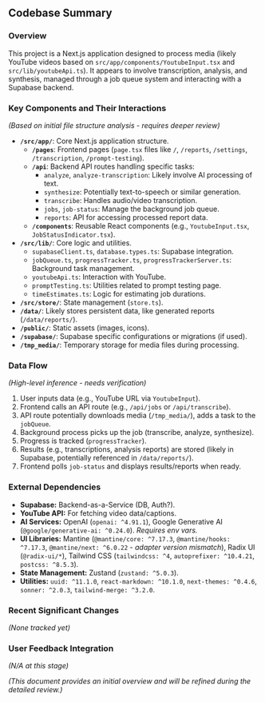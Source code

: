 ## Codebase Summary

### Overview
This project is a Next.js application designed to process media (likely YouTube videos based on `src/app/components/YoutubeInput.tsx` and `src/lib/youtubeApi.ts`). It appears to involve transcription, analysis, and synthesis, managed through a job queue system and interacting with a Supabase backend.

### Key Components and Their Interactions
*(Based on initial file structure analysis - requires deeper review)*

-   **`/src/app/`**: Core Next.js application structure.
    -   **`/pages`**: Frontend pages (`page.tsx` files like `/`, `/reports`, `/settings`, `/transcription`, `/prompt-testing`).
    -   **`/api`**: Backend API routes handling specific tasks:
        -   `analyze`, `analyze-transcription`: Likely involve AI processing of text.
        -   `synthesize`: Potentially text-to-speech or similar generation.
        -   `transcribe`: Handles audio/video transcription.
        -   `jobs`, `job-status`: Manage the background job queue.
        -   `reports`: API for accessing processed report data.
    -   **`/components`**: Reusable React components (e.g., `YoutubeInput.tsx`, `JobStatusIndicator.tsx`).
-   **`/src/lib/`**: Core logic and utilities.
    -   `supabaseClient.ts`, `database.types.ts`: Supabase integration.
    -   `jobQueue.ts`, `progressTracker.ts`, `progressTrackerServer.ts`: Background task management.
    -   `youtubeApi.ts`: Interaction with YouTube.
    -   `promptTesting.ts`: Utilities related to prompt testing page.
    -   `timeEstimates.ts`: Logic for estimating job durations.
-   **`/src/store/`**: State management (`store.ts`).
-   **`/data/`**: Likely stores persistent data, like generated reports (`/data/reports/`).
-   **`/public/`**: Static assets (images, icons).
-   **`/supabase/`**: Supabase specific configurations or migrations (if used).
-   **`/tmp_media/`**: Temporary storage for media files during processing.

### Data Flow
*(High-level inference - needs verification)*
1.  User inputs data (e.g., YouTube URL via `YoutubeInput`).
2.  Frontend calls an API route (e.g., `/api/jobs` or `/api/transcribe`).
3.  API route potentially downloads media (`/tmp_media/`), adds a task to the `jobQueue`.
4.  Background process picks up the job (transcribe, analyze, synthesize).
5.  Progress is tracked (`progressTracker`).
6.  Results (e.g., transcriptions, analysis reports) are stored (likely in Supabase, potentially referenced in `/data/reports/`).
7.  Frontend polls `job-status` and displays results/reports when ready.

### External Dependencies
- **Supabase:** Backend-as-a-Service (DB, Auth?).
- **YouTube API:** For fetching video data/captions.
- **AI Services:** OpenAI (`openai: ^4.91.1`), Google Generative AI (`@google/generative-ai: ^0.24.0`). *Requires env vars.*
- **UI Libraries:** Mantine (`@mantine/core: ^7.17.3`, `@mantine/hooks: ^7.17.3`, `@mantine/next: ^6.0.22` - *adapter version mismatch*), Radix UI (`@radix-ui/*`), Tailwind CSS (`tailwindcss: ^4`, `autoprefixer: ^10.4.21`, `postcss: ^8.5.3`).
- **State Management:** Zustand (`zustand: ^5.0.3`).
- **Utilities:** `uuid: ^11.1.0`, `react-markdown: ^10.1.0`, `next-themes: ^0.4.6`, `sonner: ^2.0.3`, `tailwind-merge: ^3.2.0`.

### Recent Significant Changes
*(None tracked yet)*

### User Feedback Integration
*(N/A at this stage)*

*(This document provides an initial overview and will be refined during the detailed review.)*
